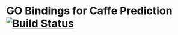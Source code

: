 # GO Bindings for Caffe Prediction [![Build Status](https://travis-ci.org/rai-project/go-caffe.svg?branch=master)](https://travis-ci.org/rai-project/go-caffe)
